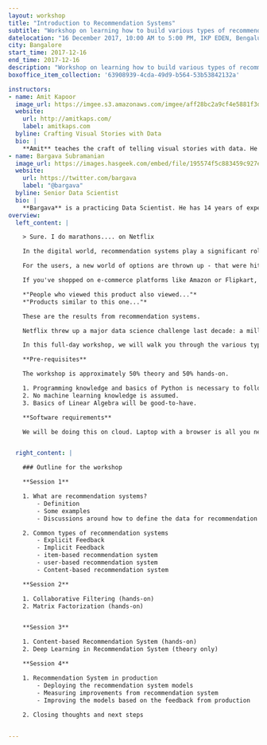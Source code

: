 ```yaml
---
layout: workshop
title: "Introduction to Recommendation Systems"
subtitle: "Workshop on learning how to build various types of recommendation system"
datelocation: "16 December 2017, 10:00 AM to 5:00 PM, IKP EDEN, Bengaluru"
city: Bangalore
start_time: 2017-12-16
end_time: 2017-12-16
description: "Workshop on learning how to build various types of recommendation system"
boxoffice_item_collection: '63908939-4cda-49d9-b564-53b53842132a'

instructors:
- name: Amit Kapoor
  image_url: https://imgee.s3.amazonaws.com/imgee/aff28bc2a9cf4e5881f3dd51d56d53b7.jpeg
  website:
    url: http://amitkaps.com/
    label: amitkaps.com
  byline: Crafting Visual Stories with Data
  bio: |
    **Amit** teaches the craft of telling visual stories with data. He conducts workshops and trainings on Data Science in Python and R, as well as on Data Visualisation topics. His background is in strategy consulting having worked with AT Kearney in India, then with Booz & Company in Europe and more recently for startups in Bangalore. He did his B.Tech in Mechanical Engineering from IIT, Delhi and PGDM (MBA) from IIM, Ahmedabad. You can find more about him at [amitkaps.com](http://amitkaps.com/) and tweet him at [@amitkaps](https://twitter.com/amitkaps).
- name: Bargava Subramanian
  image_url: https://images.hasgeek.com/embed/file/195574f5c883459c927ecfdef066715c
  website:
    url: https://twitter.com/bargava
    label: "@bargava"
  byline: Senior Data Scientist
  bio: |
    **Bargava** is a practicing Data Scientist. He has 14 years of experience delivering business analytics solutions to Investment Banks, Entertainment Studios and High-Tech companies. He has given talks and conducted workshops on Data Science, Machine Learning, Deep Learning and Optimization in Python and R. He has a Masters in Statistics from University of Maryland, College Park, USA. He is an ardent NBA fan. You can tweet to him at [@bargava](https://twitter.com/bargava).
overview:
  left_content: |

    > Sure. I do marathons.... on Netflix

    In the digital world, recommendation systems play a significant role - both for the users and for the company/platform/sellers.

    For the users, a new world of options are thrown up - that were hitherto tough to find. For companies, it helps drive up user engagement and satisfaction, directly impacting their bottom line.

    If you've shopped on e-commerce platforms like Amazon or Flipkart, you would've seen options like:  

    *"People who viewed this product also viewed..."*  
    *"Products similar to this one..."*

    These are the results from recommendation systems.

    Netflix threw up a major data science challenge last decade: a million dollars to anyone who can improve their recommendation system by 10%. A recent [estimate](http://www.businessinsider.com/netflix-recommendation-engine-worth-1-billion-per-year-2016-6) pegs the value of Netflix's recommendation system to be worth $ 1 Billion.

    In this full-day workshop, we will walk you through the various types of recommendation system. By the end of the workshop, you will have enough knowledge to build one for your problem.

    **Pre-requisites**

    The workshop is approximately 50% theory and 50% hands-on. 

    1. Programming knowledge and basics of Python is necessary to follow the hands-on part. 
    2. No machine learning knowledge is assumed.
    3. Basics of Linear Algebra will be good-to-have.

    **Software requirements**

    We will be doing this on cloud. Laptop with a browser is all you need for the workshop.


  right_content: |

    ### Outline for the workshop

    **Session 1** 

    1. What are recommendation systems?
        - Definition
        - Some examples
        - Discussions around how to define the data for recommendation systems

    2. Common types of recommendation systems
        - Explicit Feedback
        - Implicit Feedback
        - item-based recommendation system
        - user-based recommendation system 
        - Content-based recommendation system

    **Session 2**

    1. Collaborative Filtering (hands-on)
    2. Matrix Factorization (hands-on)


    **Session 3**

    1. Content-based Recommendation System (hands-on)
    2. Deep Learning in Recommendation System (theory only)

    **Session 4**

    1. Recommendation System in production
        - Deploying the recommendation system models
        - Measuring improvements from recommendation system
        - Improving the models based on the feedback from production
        
    2. Closing thoughts and next steps


---
```

